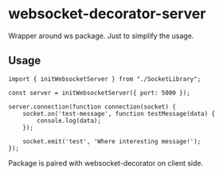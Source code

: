 # websocket-decorator-server
Wrapper around ws package. Just to simplify the usage.

## Usage
```
import { initWebsocketServer } from "./SocketLibrary";

const server = initWebsocketServer({ port: 5000 });

server.connection(function connection(socket) {
	socket.on('test-message', function testMessage(data) {
		console.log(data);
	});

	socket.emit('test', 'Where interesting message!');
});
```
Package is paired with websocket-decorator on client side.
